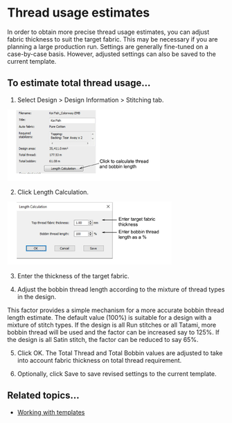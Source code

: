 # Thread usage estimates

In order to obtain more precise thread usage estimates, you can adjust fabric thickness to suit the target fabric. This may be necessary if you are planning a large production run. Settings are generally fine-tuned on a case-by-case basis. However, adjusted settings can also be saved to the current template.

## To estimate total thread usage...

1. Select Design > Design Information > Stitching tab.

![threads00022.png](assets/threads00022.png)

2. Click Length Calculation.

![LengthCalculation.png](assets/LengthCalculation.png)

3. Enter the thickness of the target fabric.

4. Adjust the bobbin thread length according to the mixture of thread types in the design.

This factor provides a simple mechanism for a more accurate bobbin thread length estimate. The default value (100%) is suitable for a design with a mixture of stitch types. If the design is all Run stitches or all Tatami, more bobbin thread will be used and the factor can be increased say to 125%. If the design is all Satin stitch, the factor can be reduced to say 65%.

5. Click OK. The Total Thread and Total Bobbin values are adjusted to take into account fabric thickness on total thread requirement.

6. Optionally, click Save to save revised settings to the current template.

## Related topics...

- [Working with templates](../../Digitizing/properties/Working_with_templates)
